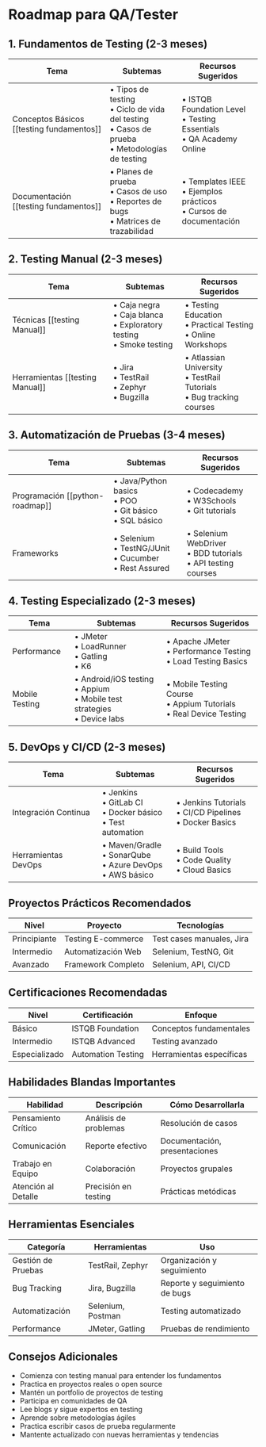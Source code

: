 # Roadmap para QA/Tester

## 1. Fundamentos de Testing (2-3 meses)
| Tema                                      | Subtemas                                                                                            | Recursos Sugeridos                                                      |
| ----------------------------------------- | --------------------------------------------------------------------------------------------------- | ----------------------------------------------------------------------- |
| Conceptos Básicos [[testing fundamentos]] | • Tipos de testing<br>• Ciclo de vida del testing<br>• Casos de prueba<br>• Metodologías de testing | • ISTQB Foundation Level<br>• Testing Essentials<br>• QA Academy Online |
| Documentación [[testing fundamentos]]     | • Planes de prueba<br>• Casos de uso<br>• Reportes de bugs<br>• Matrices de trazabilidad            | • Templates IEEE<br>• Ejemplos prácticos<br>• Cursos de documentación   |

## 2. Testing Manual (2-3 meses)
| Tema                            | Subtemas                                                                  | Recursos Sugeridos                                                       |
| ------------------------------- | ------------------------------------------------------------------------- | ------------------------------------------------------------------------ |
| Técnicas [[testing Manual]]     | • Caja negra<br>• Caja blanca<br>• Exploratory testing<br>• Smoke testing | • Testing Education<br>• Practical Testing<br>• Online Workshops         |
| Herramientas [[testing Manual]] | • Jira<br>• TestRail<br>• Zephyr<br>• Bugzilla                            | • Atlassian University<br>• TestRail Tutorials<br>• Bug tracking courses |

## 3. Automatización de Pruebas (3-4 meses)
| Tema                            | Subtemas                                                      | Recursos Sugeridos                                               |
| ------------------------------- | ------------------------------------------------------------- | ---------------------------------------------------------------- |
| Programación [[python-roadmap]] | • Java/Python basics<br>• POO<br>• Git básico<br>• SQL básico | • Codecademy<br>• W3Schools<br>• Git tutorials                   |
| Frameworks                      | • Selenium<br>• TestNG/JUnit<br>• Cucumber<br>• Rest Assured  | • Selenium WebDriver<br>• BDD tutorials<br>• API testing courses |

## 4. Testing Especializado (2-3 meses)
| Tema | Subtemas | Recursos Sugeridos |
|------|----------|-------------------|
| Performance | • JMeter<br>• LoadRunner<br>• Gatling<br>• K6 | • Apache JMeter<br>• Performance Testing<br>• Load Testing Basics |
| Mobile Testing | • Android/iOS testing<br>• Appium<br>• Mobile test strategies<br>• Device labs | • Mobile Testing Course<br>• Appium Tutorials<br>• Real Device Testing |

## 5. DevOps y CI/CD (2-3 meses)
| Tema | Subtemas | Recursos Sugeridos |
|------|----------|-------------------|
| Integración Continua | • Jenkins<br>• GitLab CI<br>• Docker básico<br>• Test automation | • Jenkins Tutorials<br>• CI/CD Pipelines<br>• Docker Basics |
| Herramientas DevOps | • Maven/Gradle<br>• SonarQube<br>• Azure DevOps<br>• AWS básico | • Build Tools<br>• Code Quality<br>• Cloud Basics |

## Proyectos Prácticos Recomendados
| Nivel | Proyecto | Tecnologías |
|-------|----------|-------------|
| Principiante | Testing E-commerce | Test cases manuales, Jira |
| Intermedio | Automatización Web | Selenium, TestNG, Git |
| Avanzado | Framework Completo | Selenium, API, CI/CD |

## Certificaciones Recomendadas
| Nivel | Certificación | Enfoque |
|-------|--------------|----------|
| Básico | ISTQB Foundation | Conceptos fundamentales |
| Intermedio | ISTQB Advanced | Testing avanzado |
| Especializado | Automation Testing | Herramientas específicas |

## Habilidades Blandas Importantes
| Habilidad | Descripción | Cómo Desarrollarla |
|-----------|-------------|-------------------|
| Pensamiento Crítico | Análisis de problemas | Resolución de casos |
| Comunicación | Reporte efectivo | Documentación, presentaciones |
| Trabajo en Equipo | Colaboración | Proyectos grupales |
| Atención al Detalle | Precisión en testing | Prácticas metódicas |

## Herramientas Esenciales
| Categoría | Herramientas | Uso |
|-----------|--------------|-----|
| Gestión de Pruebas | TestRail, Zephyr | Organización y seguimiento |
| Bug Tracking | Jira, Bugzilla | Reporte y seguimiento de bugs |
| Automatización | Selenium, Postman | Testing automatizado |
| Performance | JMeter, Gatling | Pruebas de rendimiento |

## Consejos Adicionales
- Comienza con testing manual para entender los fundamentos
- Practica en proyectos reales o open source
- Mantén un portfolio de proyectos de testing
- Participa en comunidades de QA
- Lee blogs y sigue expertos en testing
- Aprende sobre metodologías ágiles
- Practica escribir casos de prueba regularmente
- Mantente actualizado con nuevas herramientas y tendencias
